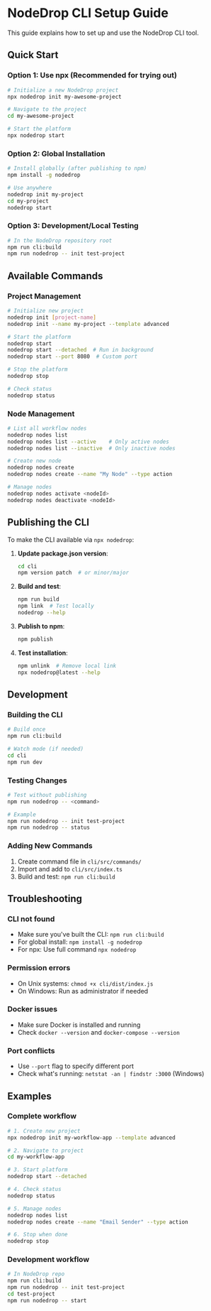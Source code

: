 # NodeDrop CLI Setup Guide

This guide explains how to set up and use the NodeDrop CLI tool.

## Quick Start

### Option 1: Use npx (Recommended for trying out)

```bash
# Initialize a new NodeDrop project
npx nodedrop init my-awesome-project

# Navigate to the project
cd my-awesome-project

# Start the platform
npx nodedrop start
```

### Option 2: Global Installation

```bash
# Install globally (after publishing to npm)
npm install -g nodedrop

# Use anywhere
nodedrop init my-project
cd my-project
nodedrop start
```

### Option 3: Development/Local Testing

```bash
# In the NodeDrop repository root
npm run cli:build
npm run nodedrop -- init test-project
```

## Available Commands

### Project Management

```bash
# Initialize new project
nodedrop init [project-name]
nodedrop init --name my-project --template advanced

# Start the platform
nodedrop start
nodedrop start --detached  # Run in background
nodedrop start --port 8080  # Custom port

# Stop the platform
nodedrop stop

# Check status
nodedrop status
```

### Node Management

```bash
# List all workflow nodes
nodedrop nodes list
nodedrop nodes list --active    # Only active nodes
nodedrop nodes list --inactive  # Only inactive nodes

# Create new node
nodedrop nodes create
nodedrop nodes create --name "My Node" --type action

# Manage nodes
nodedrop nodes activate <nodeId>
nodedrop nodes deactivate <nodeId>
```

## Publishing the CLI

To make the CLI available via `npx nodedrop`:

1. **Update package.json version**:
   ```bash
   cd cli
   npm version patch  # or minor/major
   ```

2. **Build and test**:
   ```bash
   npm run build
   npm link  # Test locally
   nodedrop --help
   ```

3. **Publish to npm**:
   ```bash
   npm publish
   ```

4. **Test installation**:
   ```bash
   npm unlink  # Remove local link
   npx nodedrop@latest --help
   ```

## Development

### Building the CLI

```bash
# Build once
npm run cli:build

# Watch mode (if needed)
cd cli
npm run dev
```

### Testing Changes

```bash
# Test without publishing
npm run nodedrop -- <command>

# Example
npm run nodedrop -- init test-project
npm run nodedrop -- status
```

### Adding New Commands

1. Create command file in `cli/src/commands/`
2. Import and add to `cli/src/index.ts`
3. Build and test: `npm run cli:build`

## Troubleshooting

### CLI not found
- Make sure you've built the CLI: `npm run cli:build`
- For global install: `npm install -g nodedrop`
- For npx: Use full command `npx nodedrop`

### Permission errors
- On Unix systems: `chmod +x cli/dist/index.js`
- On Windows: Run as administrator if needed

### Docker issues
- Make sure Docker is installed and running
- Check `docker --version` and `docker-compose --version`

### Port conflicts
- Use `--port` flag to specify different port
- Check what's running: `netstat -an | findstr :3000` (Windows)

## Examples

### Complete workflow

```bash
# 1. Create new project
npx nodedrop init my-workflow-app --template advanced

# 2. Navigate to project
cd my-workflow-app

# 3. Start platform
nodedrop start --detached

# 4. Check status
nodedrop status

# 5. Manage nodes
nodedrop nodes list
nodedrop nodes create --name "Email Sender" --type action

# 6. Stop when done
nodedrop stop
```

### Development workflow

```bash
# In NodeDrop repo
npm run cli:build
npm run nodedrop -- init test-project
cd test-project
npm run nodedrop -- start
```